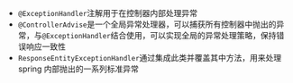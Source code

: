 - `@ExceptionHandler`注解用于在控制器内部处理异常
- `@ControllerAdvise`是一个全局异常处理器，可以捕获所有控制器中抛出的异常，与`@ExceptionHandler`结合使用，可以实现全局的异常处理策略，保持错误响应一致性
- `ResponseEntityExceptionHandler`通过集成此类并覆盖其中方法，用来处理 spring 内部抛出的一系列标准异常